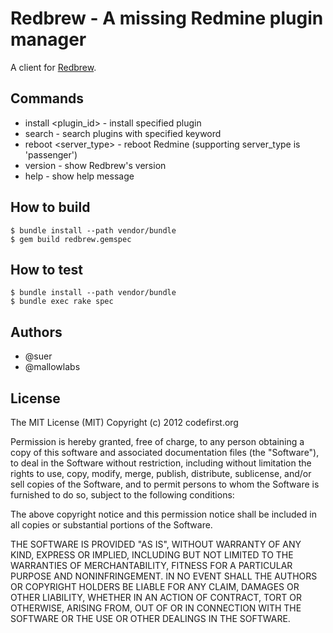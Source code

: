 Redbrew - A missing Redmine plugin manager
====================================
A client for [Redbrew](http://redbrew.heroku.com/).

Commands
----------------

 * install <plugin_id>   - install specified plugin
 * search  <keyword>     - search plugins with specified keyword
 * reboot  <server\_type> - reboot Redmine (supporting server_type is 'passenger')
 * version               - show Redbrew's version
 * help                  - show help message

How to build
----------------

    $ bundle install --path vendor/bundle
    $ gem build redbrew.gemspec

How to test
----------------

    $ bundle install --path vendor/bundle
    $ bundle exec rake spec

Authors
----------------
 * @suer
 * @mallowlabs

License
------------------------------
The MIT License (MIT)
Copyright (c) 2012 codefirst.org

Permission is hereby granted, free of charge, to any person obtaining a copy of this software and associated documentation files (the "Software"), to deal in the Software without restriction, including without limitation the rights to use, copy, modify, merge, publish, distribute, sublicense, and/or sell copies of the Software, and to permit persons to whom the Software is furnished to do so, subject to the following conditions:

The above copyright notice and this permission notice shall be included in all copies or substantial portions of the Software.

THE SOFTWARE IS PROVIDED "AS IS", WITHOUT WARRANTY OF ANY KIND, EXPRESS OR IMPLIED, INCLUDING BUT NOT LIMITED TO THE WARRANTIES OF MERCHANTABILITY, FITNESS FOR A PARTICULAR PURPOSE AND NONINFRINGEMENT. IN NO EVENT SHALL THE AUTHORS OR COPYRIGHT HOLDERS BE LIABLE FOR ANY CLAIM, DAMAGES OR OTHER LIABILITY, WHETHER IN AN ACTION OF CONTRACT, TORT OR OTHERWISE, ARISING FROM, OUT OF OR IN CONNECTION WITH THE SOFTWARE OR THE USE OR OTHER DEALINGS IN THE SOFTWARE.

